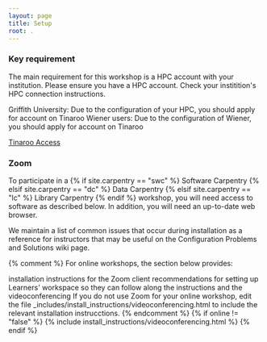 ```yaml
---
layout: page
title: Setup
root: .
---
```



### Key requirement

The main requirement for this workshop is a HPC account with your institution. Please ensure you have a HPC account. Check your institition's HPC connection instructions.

Griffith University: Due to the configuration of your HPC, you should apply for account on Tinaroo 
Wiener users: Due to the configuration of Wiener, you should apply for account on Tinaroo

[Tinaroo Access](https://rcc.uq.edu.au/tinaroo)

### Zoom

To participate in a {% if site.carpentry == "swc" %} Software Carpentry {% elsif site.carpentry == "dc" %} Data Carpentry {% elsif site.carpentry == "lc" %} Library Carpentry {% endif %} workshop, you will need access to software as described below. In addition, you will need an up-to-date web browser.

We maintain a list of common issues that occur during installation as a reference for instructors that may be useful on the Configuration Problems and Solutions wiki page.

{% comment %} For online workshops, the section below provides:

installation instructions for the Zoom client
recommendations for setting up Learners' workspace so they can follow along the instructions and the videoconferencing
If you do not use Zoom for your online workshop, edit the file _includes/install_instructions/videoconferencing.html to include the relevant installation instrucctions. {% endcomment %} {% if online != "false" %} {% include install_instructions/videoconferencing.html %} {% endif %}
